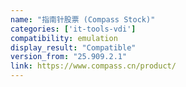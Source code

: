 ```yaml
---
name: "指南针股票 (Compass Stock)"
categories: ['it-tools-vdi']
compatibility: emulation
display_result: "Compatible"
version_from: "25.909.2.1"
link: https://www.compass.cn/product/
---
```

